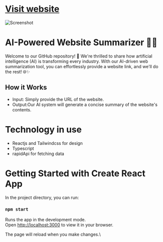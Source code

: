 # [Visit website](https://ai-summrizer.vercel.app/)

![Screenshot](https://cdn.sanity.io/images/4aqurx4h/production/f9c29e2c6518362d9dd396732a688a476b72855c-1280x720.png)

# AI-Powered Website Summarizer 🤖📜
Welcome to our GitHub repository! 👋 
We're thrilled to share how artificial intelligence (AI) is transforming every industry. With our AI-driven web summarization tool, you can effortlessly provide a website link, and we'll do the rest! 🌐✨

## How it Works
*  Input: Simply provide the URL of the website.
*  Output:Our AI system will generate a concise summary of the website's contents.

# Technology in use
* Reactjs and Tailwindcss for design
* Typescript 
* rapidApi for fetching data

# Getting Started with Create React App

In the project directory, you can run:

### `npm start`

Runs the app in the development mode.\
Open [http://localhost:3000](http://localhost:3000) to view it in your browser.

The page will reload when you make changes.\
